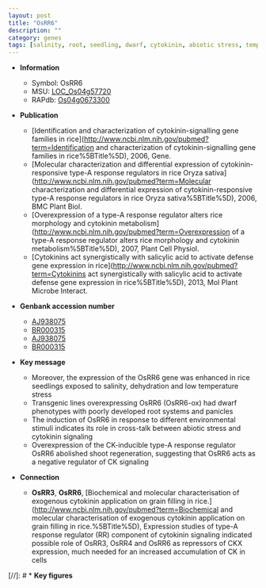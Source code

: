 ```yaml
---
layout: post
title: "OsRR6"
description: ""
category: genes
tags: [salinity, root, seedling, dwarf, cytokinin, abiotic stress, temperature, shoot, panicle]
---
```


* **Information**  
    + Symbol: OsRR6  
    + MSU: [LOC_Os04g57720](http://rice.plantbiology.msu.edu/cgi-bin/ORF_infopage.cgi?orf=LOC_Os04g57720)  
    + RAPdb: [Os04g0673300](http://rapdb.dna.affrc.go.jp/viewer/gbrowse_details/irgsp1?name=Os04g0673300)  

* **Publication**  
    + [Identification and characterization of cytokinin-signalling gene families in rice](http://www.ncbi.nlm.nih.gov/pubmed?term=Identification and characterization of cytokinin-signalling gene families in rice%5BTitle%5D), 2006, Gene.
    + [Molecular characterization and differential expression of cytokinin-responsive type-A response regulators in rice Oryza sativa](http://www.ncbi.nlm.nih.gov/pubmed?term=Molecular characterization and differential expression of cytokinin-responsive type-A response regulators in rice Oryza sativa%5BTitle%5D), 2006, BMC Plant Biol.
    + [Overexpression of a type-A response regulator alters rice morphology and cytokinin metabolism](http://www.ncbi.nlm.nih.gov/pubmed?term=Overexpression of a type-A response regulator alters rice morphology and cytokinin metabolism%5BTitle%5D), 2007, Plant Cell Physiol.
    + [Cytokinins act synergistically with salicylic acid to activate defense gene expression in rice](http://www.ncbi.nlm.nih.gov/pubmed?term=Cytokinins act synergistically with salicylic acid to activate defense gene expression in rice%5BTitle%5D), 2013, Mol Plant Microbe Interact.

* **Genbank accession number**  
    + [AJ938075](http://www.ncbi.nlm.nih.gov/nuccore/AJ938075)
    + [BR000315](http://www.ncbi.nlm.nih.gov/nuccore/BR000315)
    + [AJ938075](http://www.ncbi.nlm.nih.gov/nuccore/AJ938075)
    + [BR000315](http://www.ncbi.nlm.nih.gov/nuccore/BR000315)

* **Key message**  
    + Moreover, the expression of the OsRR6 gene was enhanced in rice seedlings exposed to salinity, dehydration and low temperature stress
    + Transgenic lines overexpressing OsRR6 (OsRR6-ox) had dwarf phenotypes with poorly developed root systems and panicles
    + The induction of OsRR6 in response to different environmental stimuli indicates its role in cross-talk between abiotic stress and cytokinin signaling
    + Overexpression of the CK-inducible type-A response regulator OsRR6 abolished shoot regeneration, suggesting that OsRR6 acts as a negative regulator of CK signaling

* **Connection**  
    + __OsRR3__, __OsRR6__, [Biochemical and molecular characterisation of exogenous cytokinin application on grain filling in rice.](http://www.ncbi.nlm.nih.gov/pubmed?term=Biochemical and molecular characterisation of exogenous cytokinin application on grain filling in rice.%5BTitle%5D),  Expression studies of type-A response regulator (RR) component of cytokinin signaling indicated possible role of OsRR3, OsRR4 and OsRR6 as repressors of CKX expression, much needed for an increased accumulation of CK in cells

[//]: # * **Key figures**  


